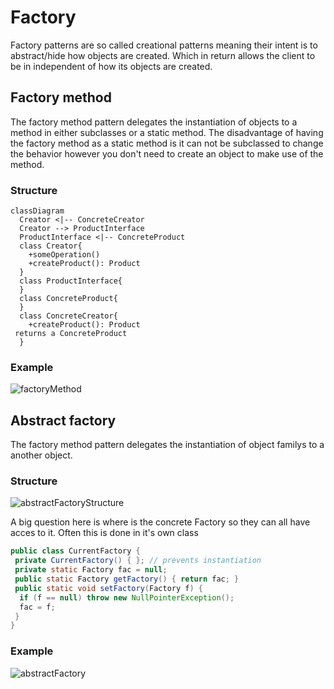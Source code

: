 # Factory

Factory patterns are so called creational patterns meaning their intent is to abstract/hide how objects are created. Which in return allows the client to be in independent of how its objects are created.

## Factory method

The factory method pattern delegates the instantiation of objects to a method in either subclasses or a static method. The disadvantage of having the factory method as a static method is it can not be subclassed to change the behavior however you don't need to create an object to make use of the method.

### Structure

```mermaid
classDiagram
  Creator <|-- ConcreteCreator
  Creator --> ProductInterface
  ProductInterface <|-- ConcreteProduct
  class Creator{
    +someOperation()
    +createProduct(): Product
  }
  class ProductInterface{
  }
  class ConcreteProduct{
  }
  class ConcreteCreator{
    +createProduct(): Product 
 returns a ConcreteProduct
  } 
```

### Example

![factoryMethod](/img/programming/factoryMethod.png)

## Abstract factory

The factory method pattern delegates the instantiation of object familys to a another object.

### Structure

![abstractFactoryStructure](/img/programming/abstractFactoryStructure.png)

A big question here is where is the concrete Factory so they can all have acces to it. Often this is done in it's own class

```java
public class CurrentFactory {
 private CurrentFactory() { }; // prevents instantiation
 private static Factory fac = null;
 public static Factory getFactory() { return fac; }
 public static void setFactory(Factory f) {
  if (f == null) throw new NullPointerException();
  fac = f;
 }
}
```

### Example

![abstractFactory](/img/programming/abstractFactory.png)
